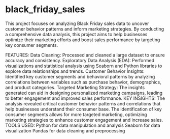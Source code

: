 # black_friday_sales
This project focuses on analyzing Black Friday sales data to uncover customer behavior patterns and inform marketing strategies. By conducting a comprehensive data analysis, this project aims to help businesses optimize their marketing efforts and boost sales performance by targeting key consumer segments.

FEATURES:
Data Cleaning: Processed and cleaned a large dataset to ensure accuracy and consistency.
Exploratory Data Analysis (EDA): Performed visualizations and statistical analysis using Seaborn and Python libraries to explore data relationships and trends.
Customer Behavior Insights: Identified key customer segments and behavioral patterns by analyzing correlations between variables such as purchase behavior, demographics, and product categories.
Targeted Marketing Strategy: The insights generated can aid in designing personalized marketing campaigns, leading to better engagement and improved sales performance.
KEY INSIGHTS:
The analysis revealed critical customer behavior patterns and correlations that help businesses understand their consumer base.
The identification of key consumer segments allows for more targeted marketing, optimizing marketing strategies to enhance customer engagement and increase sales.
TOOLS USED:
Python for data manipulation and analysis
Seaborn for data visualization
Pandas for data cleaning and preprocessing
